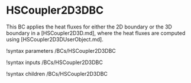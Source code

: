 # HSCoupler2D3DBC

This BC applies the heat fluxes for either the 2D boundary or the 3D boundary
in a [HSCoupler2D3D.md], where the heat fluxes are computed using
[HSCoupler2D3DUserObject.md].

!syntax parameters /BCs/HSCoupler2D3DBC

!syntax inputs /BCs/HSCoupler2D3DBC

!syntax children /BCs/HSCoupler2D3DBC
